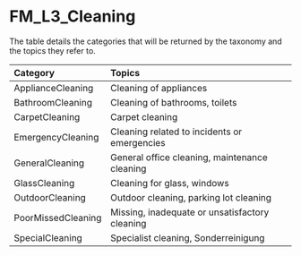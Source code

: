 # FM_L3_Cleaning

The table details the categories that will be returned by the taxonomy and the topics they refer to.

| Category | Topics |
| :--- | :--- |
| ApplianceCleaning | Cleaning of appliances |
| BathroomCleaning | Cleaning of bathrooms, toilets |
| CarpetCleaning | Carpet cleaning |
| EmergencyCleaning | Cleaning related to incidents or emergencies |
| GeneralCleaning | General office cleaning, maintenance cleaning |
| GlassCleaning | Cleaning for glass, windows |
| OutdoorCleaning | Outdoor cleaning, parking lot cleaning |
| PoorMissedCleaning | Missing, inadequate or unsatisfactory cleaning |
| SpecialCleaning | Specialist cleaning, Sonderreinigung |